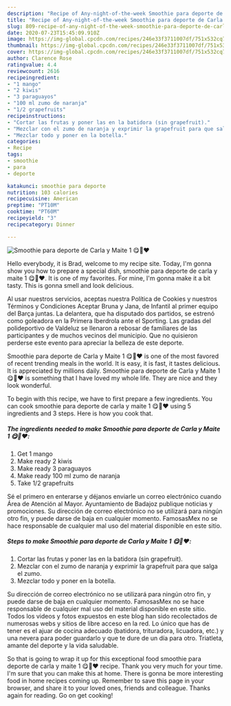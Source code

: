 ```yaml
---
description: "Recipe of Any-night-of-the-week Smoothie para deporte de Carla y Maite 1 😋🍹❤️"
title: "Recipe of Any-night-of-the-week Smoothie para deporte de Carla y Maite 1 😋🍹❤️"
slug: 809-recipe-of-any-night-of-the-week-smoothie-para-deporte-de-carla-y-maite-1
date: 2020-07-23T15:45:09.910Z
image: https://img-global.cpcdn.com/recipes/246e33f3711007df/751x532cq70/smoothie-para-deporte-de-carla-y-maite-1-😋🍹❤️-foto-principal.jpg
thumbnail: https://img-global.cpcdn.com/recipes/246e33f3711007df/751x532cq70/smoothie-para-deporte-de-carla-y-maite-1-😋🍹❤️-foto-principal.jpg
cover: https://img-global.cpcdn.com/recipes/246e33f3711007df/751x532cq70/smoothie-para-deporte-de-carla-y-maite-1-😋🍹❤️-foto-principal.jpg
author: Clarence Rose
ratingvalue: 4.4
reviewcount: 2616
recipeingredient:
- "1 mango"
- "2 kiwis"
- "3 paraguayos"
- "100 ml zumo de naranja"
- "1/2 grapefruits"
recipeinstructions:
- "Cortar las frutas y poner las en la batidora (sin grapefruit)."
- "Mezclar con el zumo de naranja y exprimir la grapefruit para que salga el zumo."
- "Mezclar todo y poner en la botella."
categories:
- Recipe
tags:
- smoothie
- para
- deporte

katakunci: smoothie para deporte 
nutrition: 103 calories
recipecuisine: American
preptime: "PT10M"
cooktime: "PT60M"
recipeyield: "3"
recipecategory: Dinner

---
```



![Smoothie para deporte de Carla y Maite 1 😋🍹❤️](https://img-global.cpcdn.com/recipes/246e33f3711007df/751x532cq70/smoothie-para-deporte-de-carla-y-maite-1-😋🍹❤️-foto-principal.jpg)

Hello everybody, it is Brad, welcome to my recipe site. Today, I'm gonna show you how to prepare a special dish, smoothie para deporte de carla y maite 1 😋🍹❤️. It is one of my favorites. For mine, I'm gonna make it a bit tasty. This is gonna smell and look delicious.

Al usar nuestros servicios, aceptas nuestra Política de Cookies y nuestros Términos y Condiciones Aceptar Bruna y Jana, de Infantil al primer equipo del Barça juntas. La delantera, que ha disputado dos partidos, se estrenó como goleadora en la Primera Iberdrola ante el Sporting. Las gradas del polideportivo de Valdeluz se llenaron a rebosar de familiares de las participantes y de muchos vecinos del municipio. Que no quisieron perderse este evento para apreciar la belleza de este deporte.

Smoothie para deporte de Carla y Maite 1 😋🍹❤️ is one of the most favored of recent trending meals in the world. It is easy, it is fast, it tastes delicious. It is appreciated by millions daily. Smoothie para deporte de Carla y Maite 1 😋🍹❤️ is something that I have loved my whole life. They are nice and they look wonderful.


To begin with this recipe, we have to first prepare a few ingredients. You can cook smoothie para deporte de carla y maite 1 😋🍹❤️ using 5 ingredients and 3 steps. Here is how you cook that.

<!--inarticleads1-->

##### The ingredients needed to make Smoothie para deporte de Carla y Maite 1 😋🍹❤️:

1. Get 1 mango
1. Make ready 2 kiwis
1. Make ready 3 paraguayos
1. Make ready 100 ml zumo de naranja
1. Take 1/2 grapefruits


Sé el primero en enterarse y déjanos enviarle un correo electrónico cuando Área de Atención al Mayor. Ayuntamiento de Badajoz publique noticias y promociones. Su dirección de correo electrónico no se utilizará para ningún otro fin, y puede darse de baja en cualquier momento. FamosasMex no se hace responsable de cualquier mal uso del material disponible en este sitio. 

<!--inarticleads2-->

##### Steps to make Smoothie para deporte de Carla y Maite 1 😋🍹❤️:

1. Cortar las frutas y poner las en la batidora (sin grapefruit).
1. Mezclar con el zumo de naranja y exprimir la grapefruit para que salga el zumo.
1. Mezclar todo y poner en la botella.


Su dirección de correo electrónico no se utilizará para ningún otro fin, y puede darse de baja en cualquier momento. FamosasMex no se hace responsable de cualquier mal uso del material disponible en este sitio. Todos los videos y fotos expuestos en este blog han sido recolectados de numerosas webs y sitios de libre acceso en la red. Lo único que has de tener es el ajuar de cocina adecuado (batidora, trituradora, licuadora, etc.) y una nevera para poder guardarlo y que te dure de un día para otro. Triatleta, amante del deporte y la vida saludable. 

So that is going to wrap it up for this exceptional food smoothie para deporte de carla y maite 1 😋🍹❤️ recipe. Thank you very much for your time. I'm sure that you can make this at home. There is gonna be more interesting food in home recipes coming up. Remember to save this page in your browser, and share it to your loved ones, friends and colleague. Thanks again for reading. Go on get cooking!
